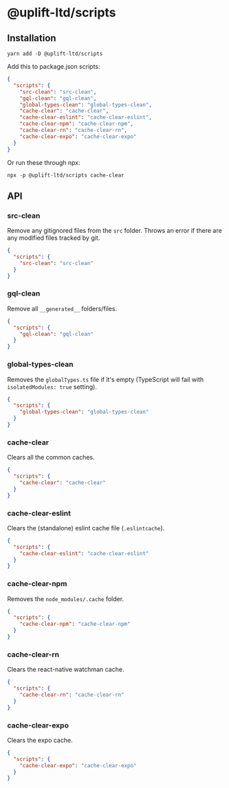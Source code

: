 # @uplift-ltd/scripts

## Installation

    yarn add -D @uplift-ltd/scripts

Add this to package.json scripts:

```json
{
  "scripts": {
    "src-clean": "src-clean",
    "gql-clean": "gql-clean",
    "global-types-clean": "global-types-clean",
    "cache-clear": "cache-clear",
    "cache-clear-eslint": "cache-clear-eslint",
    "cache-clear-npm": "cache-clear-npm",
    "cache-clear-rn": "cache-clear-rn",
    "cache-clear-expo": "cache-clear-expo"
  }
}
```

Or run these through npx:

    npx -p @uplift-ltd/scripts cache-clear

## API

### src-clean

Remove any gitignored files from the `src` folder. Throws an error if there are any modified files
tracked by git.

```json
{
  "scripts": {
    "src-clean": "src-clean"
  }
}
```

### gql-clean

Remove all `__generated__` folders/files.

```json
{
  "scripts": {
    "gql-clean": "gql-clean"
  }
}
```

### global-types-clean

Removes the `globalTypes.ts` file if it's empty (TypeScript will fail with `isolatedModules: true`
setting).

```json
{
  "scripts": {
    "global-types-clean": "global-types-clean"
  }
}
```

### cache-clear

Clears all the common caches.

```json
{
  "scripts": {
    "cache-clear": "cache-clear"
  }
}
```

### cache-clear-eslint

Clears the (standalone) eslint cache file (`.eslintcache`).

```json
{
  "scripts": {
    "cache-clear-eslint": "cache-clear-eslint"
  }
}
```

### cache-clear-npm

Removes the `node_modules/.cache` folder.

```json
{
  "scripts": {
    "cache-clear-npm": "cache-clear-npm"
  }
}
```

### cache-clear-rn

Clears the react-native watchman cache.

```json
{
  "scripts": {
    "cache-clear-rn": "cache-clear-rn"
  }
}
```

### cache-clear-expo

Clears the expo cache.

```json
{
  "scripts": {
    "cache-clear-expo": "cache-clear-expo"
  }
}
```
